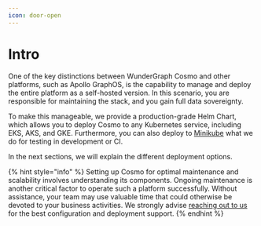 ```yaml
---
icon: door-open
---
```


# Intro

One of the key distinctions between WunderGraph Cosmo and other platforms, such as Apollo GraphOS, is the capability to manage and deploy the entire platform as a self-hosted version. In this scenario, you are responsible for maintaining the stack, and you gain full data sovereignty.

To make this manageable, we provide a production-grade Helm Chart, which allows you to deploy Cosmo to any Kubernetes service, including EKS, AKS, and GKE. Furthermore, you can also deploy to [Minikube](https://minikube.sigs.k8s.io/docs/) what we do for testing in development or CI.

In the next sections, we will explain the different deployment options.

{% hint style="info" %}
Setting up Cosmo for optimal maintenance and scalability involves understanding its components. Ongoing maintenance is another critical factor to operate such a platform successfully. Without assistance, your team may use valuable time that could otherwise be devoted to your business activities. We strongly advise [reaching out to us](https://wundergraph.com/contact/sales) for the best configuration and deployment support.
{% endhint %}
